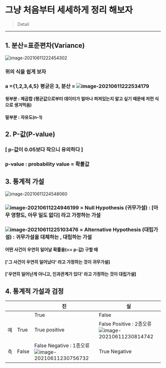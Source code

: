 # 그냥 처음부터 세세하게 정리 해보자

> Detail

---



## 1. 분산=표준편차(Variance)

![image-20210611222454302](C:\Users\pc\AppData\Roaming\Typora\typora-user-images\image-20210611222454302.png)

### 위의 식을 쉽게 보자

### a ={1,2,3,4,5} 평균은 3, 분산 = ![image-20210611222534179](C:\Users\pc\AppData\Roaming\Typora\typora-user-images\image-20210611222534179.png)

#### 윗부분 : 제곱합 (평균값으로부터 데이터가 얼마나 퍼져있는지 알고 싶기 때문에 저런 식으로 생겨먹음)

#### 밑부분 : 자유도(n-1)



## 2. P-값(P-value)

### [ p-값이 0.05보다 작으니 유의하다 ]

### p-value : probability value = 확률값



## 3. 통계적 가설

![image-20210611224548060](C:\Users\pc\AppData\Roaming\Typora\typora-user-images\image-20210611224548060.png)

### ![image-20210611224946199](C:\Users\pc\AppData\Roaming\Typora\typora-user-images\image-20210611224946199.png) = Null Hypothesis (귀무가설) : [아무 영향도, 아무 일도 없다] 라고 가정하는 가설

### ![image-20210611225103476](C:\Users\pc\AppData\Roaming\Typora\typora-user-images\image-20210611225103476.png) = Alternative Hypothesis (대립가설) : 귀무가설을 대체하는 , 대립하는 가설



#### 어떤 사건이 우연히 일어날 확률을(== p-값) 구할 때 

#### ['그 사건이 우연히 일어났다' 라고 가정하는 것이 귀무가설] 

#### ['우연히 일어난게 아니고, 인과관계가 있다' 라고 가정하는 것이 대립가설]



## 4. 통계적 가설과 검정

|      |       | 진                                                           | 실                                                           |
| ---- | ----- | ------------------------------------------------------------ | ------------------------------------------------------------ |
|      |       | True                                                         | False                                                        |
| 예   | True  | True positive                                                | False Positive : 2종오류 ![image-20210611230814742](C:\Users\pc\AppData\Roaming\Typora\typora-user-images\image-20210611230814742.png) |
| 측   | False | False Negative : 1종오류 ![image-20210611230756732](C:\Users\pc\AppData\Roaming\Typora\typora-user-images\image-20210611230756732.png) | True Negative                                                |

